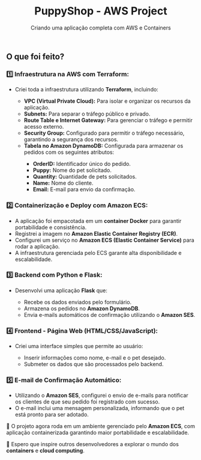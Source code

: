 <!DOCTYPE html>
<html lang="en">
<head>
    <meta charset="UTF-8">
    <meta name="viewport" content="width=device-width, initial-scale=1.0">
    <title>PuppyShop - AWS Project</title>
    <link rel="stylesheet" href="style.css">
</head>
<body>
    <div class="container">
        <header>
            <h1>PuppyShop - AWS Project</h1>
            <p class="subtitle">Criando uma aplicação completa com AWS e Containers</p>
        </header>
        <section>
            <h2>O que foi feito?</h2>
            <div class="step">
                <h3>1️⃣ Infraestrutura na AWS com Terraform:</h3>
                <ul>
                    <li>Criei toda a infraestrutura utilizando <strong>Terraform</strong>, incluindo:</li>
                    <ul>
                        <li><strong>VPC (Virtual Private Cloud):</strong> Para isolar e organizar os recursos da aplicação.</li>
                        <li><strong>Subnets:</strong> Para separar o tráfego público e privado.</li>
                        <li><strong>Route Table e Internet Gateway:</strong> Para gerenciar o tráfego e permitir acesso externo.</li>
                        <li><strong>Security Group:</strong> Configurado para permitir o tráfego necessário, garantindo a segurança dos recursos.</li>
                        <li><strong>Tabela no Amazon DynamoDB:</strong> Configurada para armazenar os pedidos com os seguintes atributos:</li>
                        <ul>
                            <li><strong>OrderID:</strong> Identificador único do pedido.</li>
                            <li><strong>Puppy:</strong> Nome do pet solicitado.</li>
                            <li><strong>Quantity:</strong> Quantidade de pets solicitados.</li>
                            <li><strong>Name:</strong> Nome do cliente.</li>
                            <li><strong>Email:</strong> E-mail para envio da confirmação.</li>
                        </ul>
                    </ul>
                </ul>
            </div>
            <div class="step">
                <h3>2️⃣ Containerização e Deploy com Amazon ECS:</h3>
                <ul>
                    <li>A aplicação foi empacotada em um <strong>container Docker</strong> para garantir portabilidade e consistência.</li>
                    <li>Registrei a imagem no <strong>Amazon Elastic Container Registry (ECR)</strong>.</li>
                    <li>Configurei um serviço no <strong>Amazon ECS (Elastic Container Service)</strong> para rodar a aplicação.</li>
                    <li>A infraestrutura gerenciada pelo ECS garante alta disponibilidade e escalabilidade.</li>
                </ul>
            </div>
            <div class="step">
                <h3>3️⃣ Backend com Python e Flask:</h3>
                <ul>
                    <li>Desenvolvi uma aplicação <strong>Flask</strong> que:</li>
                    <ul>
                        <li>Recebe os dados enviados pelo formulário.</li>
                        <li>Armazena os pedidos no <strong>Amazon DynamoDB</strong>.</li>
                        <li>Envia e-mails automáticos de confirmação utilizando o <strong>Amazon SES</strong>.</li>
                    </ul>
                </ul>
            </div>
            <div class="step">
                <h3>4️⃣ Frontend - Página Web (HTML/CSS/JavaScript):</h3>
                <ul>
                    <li>Criei uma interface simples que permite ao usuário:</li>
                    <ul>
                        <li>Inserir informações como nome, e-mail e o pet desejado.</li>
                        <li>Submeter os dados que são processados pelo backend.</li>
                    </ul>
                </ul>
            </div>
            <div class="step">
                <h3>5️⃣ E-mail de Confirmação Automático:</h3>
                <ul>
                    <li>Utilizando o <strong>Amazon SES</strong>, configurei o envio de e-mails para notificar os clientes de que seu pedido foi registrado com sucesso.</li>
                    <li>O e-mail inclui uma mensagem personalizada, informando que o pet está pronto para ser adotado.</li>
                </ul>
            </div>
        </section>
        <footer>
            <p>🚀 O projeto agora roda em um ambiente gerenciado pelo <strong>Amazon ECS</strong>, com aplicação containerizada garantindo maior portabilidade e escalabilidade.</p>
            <p>📢 Espero que inspire outros desenvolvedores a explorar o mundo dos <strong>containers</strong> e <strong>cloud computing</strong>.</p>
        </footer>
    </div>
</body>
</html>
